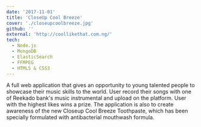 ```yaml
---
date: '2017-11-01'
title: 'CloseUp Cool Breeze'
cover: './closeupcoolbreeze.jpg'
github: ''
external: 'http://coollikethat.com.ng/'
tech:
  - Node.js
  - MongoDB
  - ElasticSearch
  - FFMPEG
  - HTML5 & CSS3
---
```


A full web application that gives an opportunity to young talented people to showcase their music skills to the world. User record their songs with one of Reekado bank's music instrumental and upload on the platform. User with the highest likes wins a prize. The application is also to create awareness of the new Closeup Cool Breeze Toothpaste, which has been specially formulated with antibacterial mouthwash formula.
